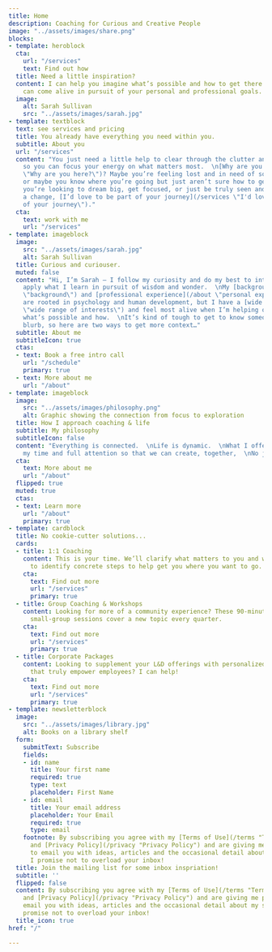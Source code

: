 ```yaml
---
title: Home
description: Coaching for Curious and Creative People
image: "../assets/images/share.png"
blocks:
- template: heroblock
  cta:
    url: "/services"
    text: Find out how
  title: Need a little inspiration?
  content: I can help you imagine what’s possible and how to get there so that you
    can come alive in pursuit of your personal and professional goals.
  image:
    alt: Sarah Sullivan
    src: "../assets/images/sarah.jpg"
- template: textblock
  text: see services and pricing
  title: You already have everything you need within you.
  subtitle: About you
  url: "/services"
  content: "You just need a little help to clear through the clutter and the noise
    so you can focus your energy on what matters most.  \n[Why are you here](/services
    \"Why are you here?\")? Maybe you’re feeling lost and in need of some direction
    or maybe you know where you’re going but just aren’t sure how to get there.  \nWhether
    you’re looking to dream big, get focused, or just be truly seen and heard for
    a change, [I’d love to be part of your journey](/services \"I'd love to be a part
    of your journey\")."
  cta:
    text: work with me
    url: "/services"
- template: imageblock
  image:
    src: "../assets/images/sarah.jpg"
    alt: Sarah Sullivan
  title: Curious and curiouser.
  muted: false
  content: "Hi, I’m Sarah – I follow my curiosity and do my best to integrate and
    apply what I learn in pursuit of wisdom and wonder.  \nMy [background](/about
    \"background\") and [professional experience](/about \"personal experience\")
    are rooted in psychology and human development, but I have a [wide range of interests](/about
    \"wide range of interests\") and feel most alive when I’m helping others imagine
    what’s possible and how.  \nIt’s kind of tough to get to know someone from a little
    blurb, so here are two ways to get more context…"
  subtitle: About me
  subtitleIcon: true
  ctas:
  - text: Book a free intro call
    url: "/schedule"
    primary: true
  - text: More about me
    url: "/about"
- template: imageblock
  image:
    src: "../assets/images/philosophy.png"
    alt: Graphic showing the connection from focus to exploration
  title: How I approach coaching & life
  subtitle: My philosophy
  subtitleIcon: false
  content: "Everything is connected.  \nLife is dynamic.  \nWhat I offer clients is
    my time and full attention so that we can create, together,  \nNo judgment."
  cta:
    text: More about me
    url: "/about"
  flipped: true
  muted: true
  ctas:
  - text: Learn more
    url: "/about"
    primary: true
- template: cardblock
  title: No cookie-cutter solutions...
  cards:
  - title: 1:1 Coaching
    content: This is your time. We’ll clarify what matters to you and work together
      to identify concrete steps to help get you where you want to go.
    cta:
      text: Find out more
      url: "/services"
      primary: true
  - title: Group Coaching & Workshops
    content: Looking for more of a community experience? These 90-minute, interactive
      small-group sessions cover a new topic every quarter.
    cta:
      text: Find out more
      url: "/services"
      primary: true
  - title: Corporate Packages
    content: Looking to supplement your L&D offerings with personalized experiences
      that truly empower employees? I can help!
    cta:
      text: Find out more
      url: "/services"
      primary: true
- template: newsletterblock
  image:
    src: "../assets/images/library.jpg"
    alt: Books on a library shelf
  form:
    submitText: Subscribe
    fields:
    - id: name
      title: Your first name
      required: true
      type: text
      placeholder: First Name
    - id: email
      title: Your email address
      placeholder: Your Email
      required: true
      type: email
    footnote: By subscribing you agree with my [Terms of Use](/terms "Terms of Use")
      and [Privacy Policy](/privacy "Privacy Policy") and are giving me permission
      to email you with ideas, articles and the occasional detail about my services.
      I promise not to overload your inbox!
  title: Join the mailing list for some inbox inspriation!
  subtitle: ''
  flipped: false
  content: By subscribing you agree with my [Terms of Use](/terms "Terms of Use")
    and [Privacy Policy](/privacy "Privacy Policy") and are giving me permission to
    email you with ideas, articles and the occasional detail about my services. I
    promise not to overload your inbox!
  title_icon: true
href: "/"

---
```

